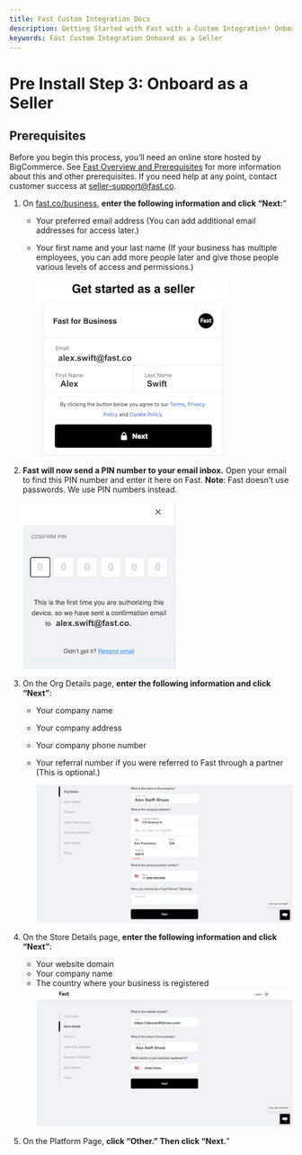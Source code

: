 ```yaml
---
title: Fast Custom Integration Docs
description: Getting Started with Fast with a Custom Integration! Onboard as a Seller.
keywords: Fast Custom Integration Onboard as a Seller
---
```


# Pre Install Step 3: Onboard as a Seller

## Prerequisites

Before you begin this process, you’ll need an online store hosted by BigCommerce. See [Fast Overview and Prerequisites](Fast-Overview-and-Prerequisites.md) for more information about this and other prerequisites. If you need help at any point, contact customer success at seller-support@fast.co.

1. On [fast.co/business](https://www.fast.co/business), **enter the following information and click “Next:**”

   - Your preferred email address (You can add additional email addresses for access later.)
   - Your first name and your last name (If your business has multiple employees, you can add more people later and give those people various levels of access and permissions.)

     ![Get Started As A Seller box](images/both1.png)

2. **Fast will now send a PIN number to your email inbox.** Open your email to find this PIN number and enter it here on Fast.
   **Note**: Fast doesn’t use passwords. We use PIN numbers instead.

   ![PIN number box](images/both2.png)

3. On the Org Details page, **enter the following information and click “Next”**:

   - Your company name
   - Your company address
   - Your company phone number
   - Your referral number if you were referred to Fast through a partner (This is optional.)

     ![Org details page](images/both3.png)

4. On the Store Details page, **enter the following information and click “Next”**:

   - Your website domain
   - Your company name
   - The country where your business is registered
     ![Store details page](images/both4.png)

5. On the Platform Page, **click “Other.” Then click “Next.**”
